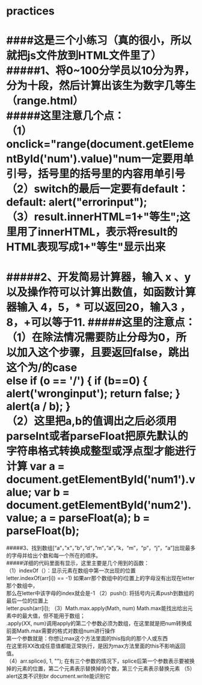 # practices
####这是三个小练习（真的很小，所以就把js文件放到HTML文件里了）
#####1、将0~100分学员以10分为界，分为十段，然后计算出该生为数字几等生（range.html）  
#####这里注意几个点：  
     （1）onclick="range(document.getElementById('num').value)"num一定要用单引号，括号里的括号里的内容用单引号  
     （2）switch的最后一定要有default：  
          default: alert("errorinput");     
    （3）result.innerHTML=1+"等生";这里用了innerHTML，表示将result的HTML表现写成1+"等生"显示出来  
==================================
#####2、开发简易计算器，输入 x 、y 以及操作符可以计算出数值，如函数计算器输入 4，5，* 可以返回20，输入3 ，8，+可以等于11.
#####这里的注意点：
    （1）在除法情况需要防止分母为0，所以加入这个步骤，且要返回false，跳出这个为/的case   
     else if (o == '/') {
            if (b==0) {
                alert('wronginput');
                return false;
            }
            alert(a / b);
        }  
      （2）这里把a,b的值调出之后必须用parseInt或者parseFloat把原先默认的字符串格式转换成整型或浮点型才能进行计算
        var a = document.getElementById('num1').value;
        var b = document.getElementById('num2').value;
        a = parseFloat(a);
        b = parseFloat(b);
==================================
#####3、找到数组[“a“，”x“，”b“，”d“，”m“，”a“，”k，“m”，“p”，“j”，“a”]出现最多的字母并给出个数和每一个所在的顺序。  
#####详细的代码里面有显示，这里主要是几个用到的函数：    
     （1）indexOf（）：显示元素在数组中第一次出现的位置  
     letter.indexOf(arr[i]) == -1) 如果arr那个数组中的i位置上的字母没有出现在letter那个数组中，  
             那么在letter中该字母的index就会是-1
     （2）push(): 将括号内元素push到数组的最后一位的位置上  
     letter.push(arr[i]); 
     （3）Math.max.apply(Math, num)
       Math.max能找出给出元素中的最大值，但不能用于数组；  
       .apply(XX, num)调用apply的第二个参数必须为数组，在这里就是把num转换成前面Math.max需要的格式对数组num进行操作  
       第一个参数就是：你想让max这个方法里面的this指向的那个人或东西  
       在这里将XX改成任意值都能正常执行，是因为max方法里面的this不影响返回值。  
    （4）arr.splice(i, 1, "");
      在有三个参数的情况下，splice后第一个参数表示要被换掉的元素的位置，第二个元素表示替换掉的个数，第三个元素表示替换元素
     （5）alert这类不识别br
     document.write能识别它
